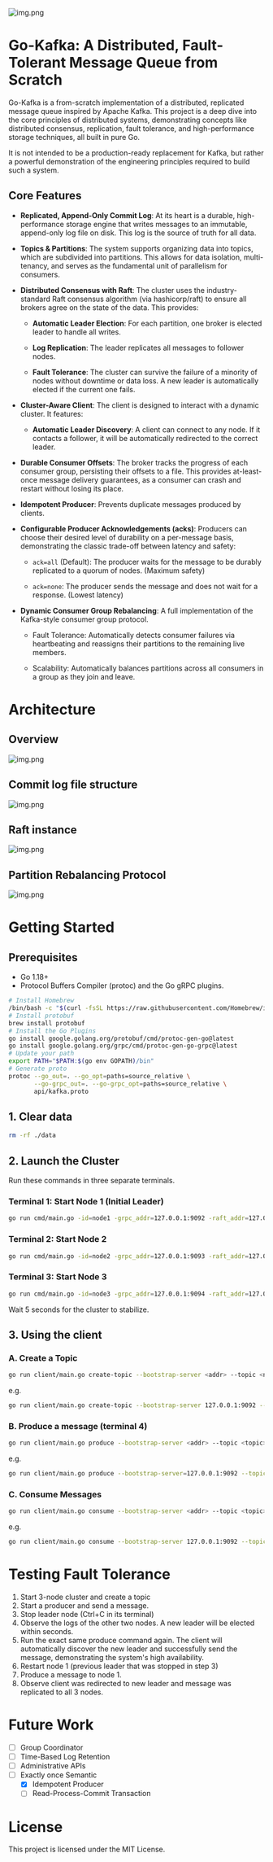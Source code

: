 ![img.png](img/gokafka.png)
# Go-Kafka: A Distributed, Fault-Tolerant Message Queue from Scratch
Go-Kafka is a from-scratch implementation of a distributed, replicated message queue inspired by Apache Kafka. This project is a deep dive into the core principles of distributed systems, demonstrating concepts like distributed consensus, replication, fault tolerance, and high-performance storage techniques, all built in pure Go.

It is not intended to be a production-ready replacement for Kafka, but rather a powerful demonstration of the engineering principles required to build such a system.

## Core Features
- **Replicated, Append-Only Commit Log**: At its heart is a durable, high-performance storage engine that writes messages to an immutable, append-only log file on disk. This log is the source of truth for all data.

- **Topics & Partitions**: The system supports organizing data into topics, which are subdivided into partitions. This allows for data isolation, multi-tenancy, and serves as the fundamental unit of parallelism for consumers.

- **Distributed Consensus with Raft**: The cluster uses the industry-standard Raft consensus algorithm (via hashicorp/raft) to ensure all brokers agree on the state of the data. This provides:

  - **Automatic Leader Election**: For each partition, one broker is elected leader to handle all writes.

  - **Log Replication**: The leader replicates all messages to follower nodes.

  - **Fault Tolerance**: The cluster can survive the failure of a minority of nodes without downtime or data loss. A new leader is automatically elected if the current one fails.

- **Cluster-Aware Client**: The client is designed to interact with a dynamic cluster. It features:

  - **Automatic Leader Discovery**: A client can connect to any node. If it contacts a follower, it will be automatically redirected to the correct leader.

- **Durable Consumer Offsets**: The broker tracks the progress of each consumer group, persisting their offsets to a file. This provides at-least-once message delivery guarantees, as a consumer can crash and restart without losing its place.

- **Idempotent Producer**: Prevents duplicate messages produced by clients.

- **Configurable Producer Acknowledgements (acks)**: Producers can choose their desired level of durability on a per-message basis, demonstrating the classic trade-off between latency and safety:

  - `ack=all` (Default): The producer waits for the message to be durably replicated to a quorum of nodes. (Maximum safety)

  - `ack=none`: The producer sends the message and does not wait for a response. (Lowest latency)
- **Dynamic Consumer Group Rebalancing**: A full implementation of the Kafka-style consumer group protocol.

  - Fault Tolerance: Automatically detects consumer failures via heartbeating and reassigns their partitions to the remaining live members.

  - Scalability: Automatically balances partitions across all consumers in a group as they join and leave.
# Architecture
## Overview
![img.png](img/overview.png)

## Commit log file structure

![img.png](img/commit_log.png)
## Raft instance
![img.png](img/raft_instance.png)

## Partition Rebalancing Protocol
![img.png](img/partition_rebalancing.png)

# Getting Started
## Prerequisites
- Go 1.18+
- Protocol Buffers Compiler (protoc) and the Go gRPC plugins.

```bash
# Install Homebrew
/bin/bash -c "$(curl -fsSL https://raw.githubusercontent.com/Homebrew/install/HEAD/install.sh)"
# Install protobuf
brew install protobuf
# Install the Go Plugins
go install google.golang.org/protobuf/cmd/protoc-gen-go@latest
go install google.golang.org/grpc/cmd/protoc-gen-go-grpc@latest
# Update your path
export PATH="$PATH:$(go env GOPATH)/bin"
# Generate proto
protoc --go_out=. --go_opt=paths=source_relative \
       --go-grpc_out=. --go-grpc_opt=paths=source_relative \
       api/kafka.proto
```

## 1. Clear data
```bash
rm -rf ./data
```
## 2. Launch the Cluster
Run these commands in three separate terminals.

### Terminal 1: Start Node 1 (Initial Leader)
```bash
go run cmd/main.go -id=node1 -grpc_addr=127.0.0.1:9092 -raft_addr=127.0.0.1:19092
```

### Terminal 2: Start Node 2
```bash
go run cmd/main.go -id=node2 -grpc_addr=127.0.0.1:9093 -raft_addr=127.0.0.1:19093 -join_addr=127.0.0.1:9092
```
### Terminal 3: Start Node 3
```bash
go run cmd/main.go -id=node3 -grpc_addr=127.0.0.1:9094 -raft_addr=127.0.0.1:19094 -join_addr=127.0.0.1:9093
```

Wait 5 seconds for the cluster to stabilize.

## 3. Using the client
### A. Create a Topic
```bash
go run client/main.go create-topic --bootstrap-server <addr> --topic <name> --partitions <num>
```

e.g.
```bash
go run client/main.go create-topic --bootstrap-server 127.0.0.1:9092 --topic replicated-topic --partitions 4
```
### B. Produce a message (terminal 4)
```bash
go run client/main.go produce --bootstrap-server <addr> --topic <topic> <partition> <value>
```
e.g.
```bash
go run client/main.go produce --bootstrap-server=127.0.0.1:9092 --topic=replicated-topic 0 "first message"
```

### C. Consume Messages
```bash
go run client/main.go consume --bootstrap-server <addr> --topic <topic> --group <group_id>
```

e.g.
```bash
go run client/main.go consume --bootstrap-server 127.0.0.1:9092 --topic replicated-topic --group logging-group
```
# Testing Fault Tolerance
1. Start 3-node cluster and create a topic
2. Start a producer and send a message.
3. Stop leader node (Ctrl+C in its terminal)
4. Observe the logs of the other two nodes. A new leader will be elected within seconds.
5. Run the exact same produce command again.
The client will automatically discover the new leader and successfully send the message, demonstrating the system's high availability.
6. Restart node 1 (previous leader that was stopped in step 3)
7. Produce a message to node 1.
8. Observe client was redirected to new leader and message was replicated to all 3 nodes. 
# Future Work
- [ ] Group Coordinator
- [ ] Time-Based Log Retention
- [ ] Administrative APIs
- [ ] Exactly once Semantic
  - [x] Idempotent Producer
  - [ ] Read-Process-Commit Transaction
# License
This project is licensed under the MIT License.